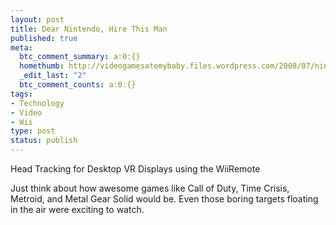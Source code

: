 ```yaml
--- 
layout: post
title: Dear Nintendo, Hire This Man
published: true
meta: 
  btc_comment_summary: a:0:{}
  homethumb: http://videogamesatemybaby.files.wordpress.com/2008/07/nintendo.jpg
  _edit_last: "2"
  btc_comment_counts: a:0:{}
tags: 
- Technology
- Video
- Wii
type: post
status: publish
---
```

  
  


  
  
  
Head Tracking for Desktop VR Displays using the WiiRemote  
  
  
Just think about how awesome games like Call of Duty, Time Crisis, Metroid, and Metal Gear Solid would be. Even those boring targets floating in the air were exciting to watch.  

